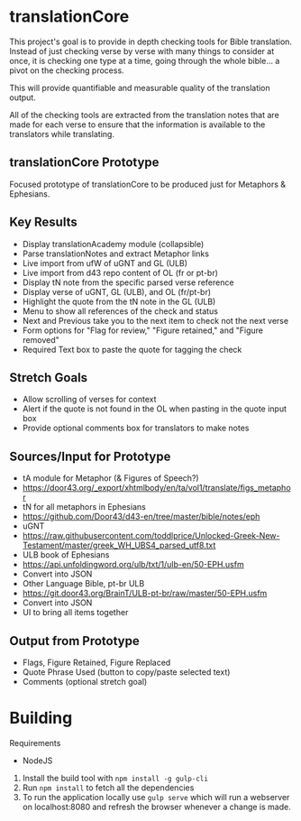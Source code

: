 translationCore
=====
This project's goal is to provide in depth checking tools for Bible translation.
Instead of just checking verse by verse with many things to consider at once, it is checking one type at a time, going through the whole bible… a pivot on the checking process.

This will provide quantifiable and measurable quality of the translation output.

All of the checking tools are extracted from the translation notes that are made for each verse to ensure that the information is available to the translators while translating.

translationCore Prototype
-----
Focused prototype of translationCore to be produced just for Metaphors & Ephesians.

Key Results
-----
- Display translationAcademy module (collapsible)
- Parse translationNotes and extract Metaphor links
- Live import from ufW of uGNT and GL (ULB)
- Live import from d43 repo content of OL (fr or pt-br)
- Display tN note from the specific parsed verse reference
- Display verse of uGNT, GL (ULB), and OL (fr/pt-br)
- Highlight the quote from the tN note in the GL (ULB)
- Menu to show all references of the check and status
- Next and Previous take you to the next item to check not the next verse
- Form options for "Flag for review," "Figure retained," and "Figure removed"
- Required Text box to paste the quote for tagging the check

Stretch Goals
-----
- Allow scrolling of verses for context
- Alert if the quote is not found in the OL when pasting in the quote input box
- Provide optional comments box for translators to make notes

Sources/Input for Prototype
-----
- tA module for Metaphor (& Figures of Speech?)
 - https://door43.org/_export/xhtmlbody/en/ta/vol1/translate/figs_metaphor
- tN for all metaphors in Ephesians
 - https://github.com/Door43/d43-en/tree/master/bible/notes/eph
- uGNT
 - https://raw.githubusercontent.com/toddlprice/Unlocked-Greek-New-Testament/master/greek_WH_UBS4_parsed_utf8.txt
- ULB book of Ephesians
 - https://api.unfoldingword.org/ulb/txt/1/ulb-en/50-EPH.usfm
 - Convert into JSON
- Other Language Bible, pt-br ULB
 - https://git.door43.org/BrainT/ULB-pt-br/raw/master/50-EPH.usfm
 - Convert into JSON
- UI to bring all items together

Output from Prototype
-----
- Flags, Figure Retained, Figure Replaced
- Quote Phrase Used (button to copy/paste selected text)
- Comments (optional stretch goal)


# Building

Requirements
  * NodeJS

1. Install the build tool with `npm install -g gulp-cli`
2. Run `npm install` to fetch all the dependencies
3. To run the application locally use `gulp serve` which will run a webserver on localhost:8080 and refresh the browser whenever a change is made.